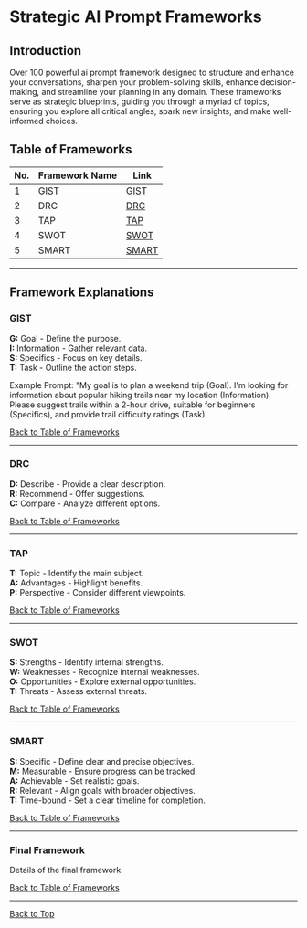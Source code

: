 # Strategic AI Prompt Frameworks

## Introduction

Over 100 powerful ai prompt framework designed to structure and enhance your conversations, sharpen your problem-solving skills, enhance decision-making, and streamline your planning in any domain. These frameworks serve as strategic blueprints, guiding you through a myriad of topics, ensuring you explore all critical angles, spark new insights, and make well-informed choices.

## Table of Frameworks

| No. | Framework Name | Link |
| --- | -------------- | ---- |
| 1   | GIST           | [GIST](#gist) |
| 2   | DRC            | [DRC](#drc) |
| 3   | TAP            | [TAP](#tap) |
| 4   | SWOT           | [SWOT](#swot) |
| 5   | SMART          | [SMART](#smart) |


---

## Framework Explanations

### GIST

**G:** Goal - Define the purpose.  
**I:** Information - Gather relevant data.  
**S:** Specifics - Focus on key details.  
**T:** Task - Outline the action steps.

Example Prompt: "My goal is to plan a weekend trip (Goal). I'm
looking for information about popular hiking trails near my location
(Information). Please suggest trails within a 2-hour drive, suitable for
beginners (Specifics), and provide trail difficulty ratings (Task).

[Back to Table of Frameworks](#table-of-frameworks)

---

### DRC

**D:** Describe - Provide a clear description.  
**R:** Recommend - Offer suggestions.  
**C:** Compare - Analyze different options.

[Back to Table of Frameworks](#table-of-frameworks)

---

### TAP

**T:** Topic - Identify the main subject.  
**A:** Advantages - Highlight benefits.  
**P:** Perspective - Consider different viewpoints.

[Back to Table of Frameworks](#table-of-frameworks)

---

### SWOT

**S:** Strengths - Identify internal strengths.  
**W:** Weaknesses - Recognize internal weaknesses.  
**O:** Opportunities - Explore external opportunities.  
**T:** Threats - Assess external threats.

[Back to Table of Frameworks](#table-of-frameworks)

---

### SMART

**S:** Specific - Define clear and precise objectives.  
**M:** Measurable - Ensure progress can be tracked.  
**A:** Achievable - Set realistic goals.  
**R:** Relevant - Align goals with broader objectives.  
**T:** Time-bound - Set a clear timeline for completion.

[Back to Table of Frameworks](#table-of-frameworks)

---

### Final Framework

Details of the final framework.

[Back to Table of Frameworks](#table-of-frameworks)

---

[Back to Top](#strategic-frameworks)
